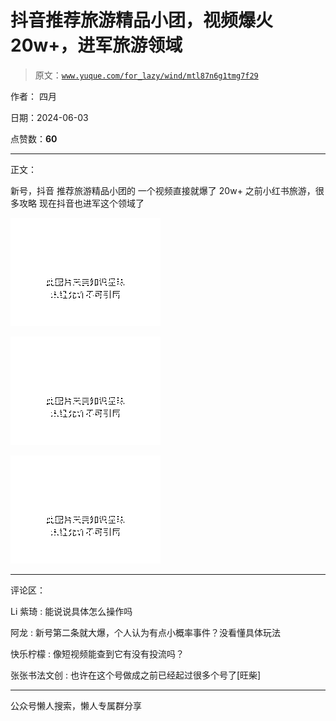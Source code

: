 # 抖音推荐旅游精品小团，视频爆火 20w+，进军旅游领域

> 原文：[`www.yuque.com/for_lazy/wind/mtl87n6g1tmg7f29`](https://www.yuque.com/for_lazy/wind/mtl87n6g1tmg7f29)

作者： 四月

日期：2024-06-03

点赞数：**60**

* * *

正文：

新号，抖音 推荐旅游精品小团的 一个视频直接就爆了 20w+ 之前小红书旅游，很多攻略 现在抖音也进军这个领域了

![](img/51cb9c7d115bbe8682cdb0d36f42fb83.png)

![](img/962b66441f20ab381829abf0cf66c591.png)

![](img/ca0602bd8faf37cf0e35e1b56ce1cf72.png)

* * *

评论区：

Li 紫琦 : 能说说具体怎么操作吗

阿龙 : 新号第二条就大爆，个人认为有点小概率事件？没看懂具体玩法

快乐柠檬 : 像短视频能查到它有没有投流吗？

张张书法文创 : 也许在这个号做成之前已经起过很多个号了[旺柴]

* * *

公众号懒人搜索，懒人专属群分享